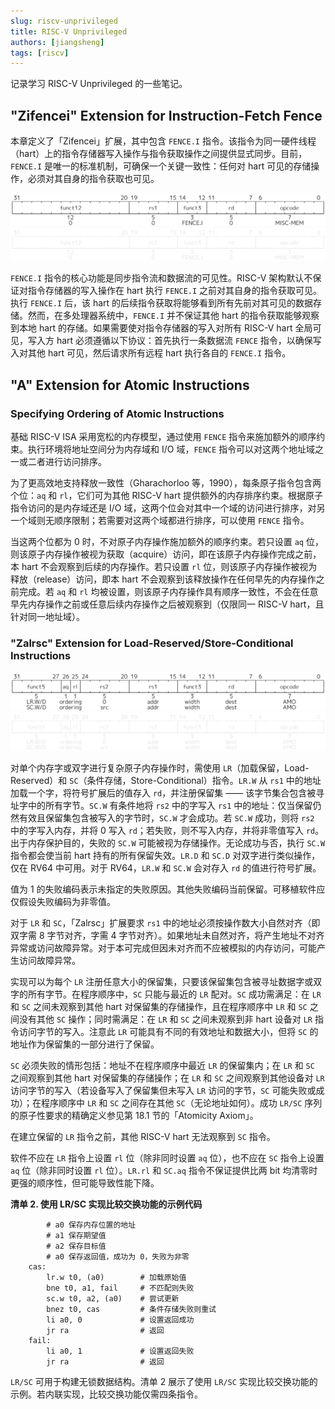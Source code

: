 ```yaml
---
slug: riscv-unprivileged
title: RISC-V Unprivileged
authors: [jiangsheng]
tags: [riscv]
---
```


记录学习 RISC-V Unprivileged 的一些笔记。

<!-- truncate -->

## "Zifencei" Extension for Instruction-Fetch Fence

本章定义了「Zifencei」扩展，其中包含 `FENCE.I`
指令。该指令为同一硬件线程（hart）上的指令存储器写入操作与指令获取操作之间提供显式同步。目前，`FENCE.I`
是唯一的标准机制，可确保一个关键一致性：任何对 hart
可见的存储操作，必须对其自身的指令获取也可见。

![zifencei-ff.svg](_assets/svg/light/zifencei-ff.svg#gh-light-mode-only)
![zifencei-ff.svg](_assets/svg/dark/zifencei-ff.svg#gh-dark-mode-only)

`FENCE.I` 指令的核心功能是同步指令流和数据流的可见性。RISC-V 架构默认不保证对指令存储器的写入操作在
hart 执行 `FENCE.I`
之前对其自身的指令获取可见。执行 `FENCE.I` 后，该 hart
的后续指令获取将能够看到所有先前对其可见的数据存储。然而，在多处理器系统中，`FENCE.I` 并不保证其他 hart 的指令获取能够观察到本地
hart 的存储。如果需要使对指令存储器的写入对所有
RISC-V hart 全局可见，写入方
hart 必须遵循以下协议：首先执行一条数据流 `FENCE` 指令，以确保写入对其他 hart
可见，然后请求所有远程 hart 执行各自的
`FENCE.I` 指令。

## "A" Extension for Atomic Instructions

### Specifying Ordering of Atomic Instructions

基础 RISC-V ISA 采用宽松的内存模型，通过使用 `FENCE` 指令来施加额外的顺序约束。执行环境将地址空间分为内存域和
I/O 域，`FENCE` 指令可以对这两个地址域之一或二者进行访问排序。

为了更高效地支持释放一致性（Gharachorloo 等，1990），每条原子指令包含两个位：`aq` 和
`rl`，它们可为其他 RISC-V hart
提供额外的内存排序约束。根据原子指令访问的是内存域还是 I/O
域，这两个位会对其中一个域的访问进行排序，对另一个域则无顺序限制；若需要对这两个域都进行排序，可以使用
`FENCE` 指令。

当这两个位都为 0 时，不对原子内存操作施加额外的顺序约束。若只设置 `aq`
位，则该原子内存操作被视为获取（acquire）访问，即在该原子内存操作完成之前，本
hart 不会观察到后续的内存操作。若只设置 `rl` 位，则该原子内存操作被视为释放（release）访问，即本
hart
不会观察到该释放操作在任何早先的内存操作之前完成。若 `aq` 和 `rl`
均被设置，则该原子内存操作具有顺序一致性，不会在任意早先内存操作之前或任意后续内存操作之后被观察到（仅限同一
RISC-V hart，且针对同一地址域）。

### "Zalrsc" Extension for Load-Reserved/Store-Conditional Instructions

![load-reserve-st-conditional.svg](_assets/svg/light/load-reserve-st-conditional.svg#gh-light-mode-only)
![load-reserve-st-conditional.svg](_assets/svg/dark/load-reserve-st-conditional.svg#gh-dark-mode-only)

对单个内存字或双字进行复杂原子内存操作时，需使用 `LR`（加载保留，Load-Reserved）和
`SC`（条件存储，Store-Conditional）指令。`LR.W` 从 `rs1`
中的地址加载一个字，将符号扩展后的值存入 `rd`，并注册保留集 —— 该字节集合包含被寻址字中的所有字节。`SC.W` 有条件地将 `rs2`
中的字写入 `rs1` 中的地址：仅当保留仍然有效且保留集包含被写入的字节时，`SC.W`
才会成功。若 `SC.W` 成功，则将 `rs2`
中的字写入内存，并将 0 写入 `rd`；若失败，则不写入内存，并将非零值写入 `rd`。出于内存保护目的，失败的 `SC.W`
可能被视为存储操作。无论成功与否，执行 `SC.W` 指令都会使当前 hart 持有的所有保留失效。`LR.D` 和 `SC.D` 对双字进行类似操作，仅在
RV64 中可用。对于 RV64，`LR.W` 和 `SC.W` 会对存入 `rd` 的值进行符号扩展。

值为 1 的失败编码表示未指定的失败原因。其他失败编码当前保留。可移植软件应仅假设失败编码为非零值。

对于 `LR` 和 `SC`，「Zalrsc」扩展要求 `rs1` 中的地址必须按操作数大小自然对齐（即双字需
8 字节对齐，字需 4
字节对齐）。如果地址未自然对齐，将产生地址不对齐异常或访问故障异常。对于本可完成但因未对齐而不应被模拟的内存访问，可能产生访问故障异常。

实现可以为每个 `LR` 注册任意大小的保留集，只要该保留集包含被寻址数据字或双字的所有字节。在程序顺序中，`SC` 只能与最近的
`LR` 配对。`SC` 成功需满足：在 `LR` 和 `SC` 之间未观察到其他 hart
对保留集的存储操作，且在程序顺序中 `LR` 和 `SC` 之间没有其他
`SC` 操作；同时需满足：在 `LR` 和 `SC` 之间未观察到非 hart 设备对 `LR`
指令访问字节的写入。注意此 `LR`
可能具有不同的有效地址和数据大小，但将 `SC` 的地址作为保留集的一部分进行了保留。

`SC` 必须失败的情形包括：地址不在程序顺序中最近 `LR` 的保留集内；在 `LR` 和 `SC`
之间观察到其他 hart 对保留集的存储操作；在
`LR` 和 `SC` 之间观察到其他设备对 `LR` 访问字节的写入（若设备写入了保留集但未写入
`LR` 访问的字节，`SC` 可能失败或成功）；在程序顺序中
`LR` 和 `SC` 之间存在其他 `SC`（无论地址如何）。成功 `LR/SC` 序列的原子性要求的精确定义参见第
18.1 节的「Atomicity Axiom」。

在建立保留的 `LR` 指令之前，其他 RISC-V hart 无法观察到 `SC` 指令。

软件不应在 `LR` 指令上设置 `rl` 位（除非同时设置 `aq` 位），也不应在 `SC` 指令上设置
`aq` 位（除非同时设置 `rl` 位）。`LR.rl`
和 `SC.aq` 指令不保证提供比两 bit 均清零时更强的顺序性，但可能导致性能下降。

**清单 2. 使用 LR/SC 实现比较交换功能的示例代码**

```riscv
        # a0 保存内存位置的地址
        # a1 保存期望值
        # a2 保存目标值
        # a0 保存返回值，成功为 0，失败为非零
    cas:
        lr.w t0, (a0)        # 加载原始值
        bne t0, a1, fail     # 不匹配则失败
        sc.w t0, a2, (a0)    # 尝试更新
        bnez t0, cas         # 条件存储失败则重试
        li a0, 0             # 设置返回成功
        jr ra                # 返回
    fail:
        li a0, 1             # 设置返回失败
        jr ra                # 返回
```

`LR/SC` 可用于构建无锁数据结构。清单 2 展示了使用 `LR/SC`
实现比较交换功能的示例。若内联实现，比较交换功能仅需四条指令。
